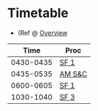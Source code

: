 # Timetable 
* (Ref @ [Overview](./overview.md)

| Time       | Proc                                    |
|------------|-----------------------------------------|
| 0430-0435 | [SF 1](./sf1.md)            |
| 0435-0535 | [AM S&C](./am.md)               |
| 0600-0605 | [SF 1](./sf2.md)            |
| 1030-1040 | [SF 3](./sf3.md)            |

